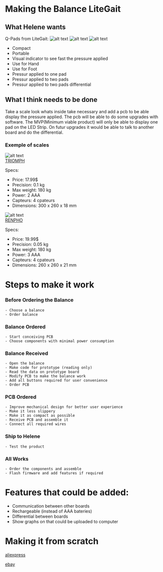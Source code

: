 # Making the Balance LiteGait

## What Helene wants

Q-Pads from LiteGait:
![alt text](image.png)
![alt text](qpad_dims.jpg)
![alt text](qpad_buttons.jpg)

- Compact
- Portable
- Visual indicator to see fast the pressure applied
- Use for Hand
- Use for Foot
- Pressur applied to one pad
- Pressur applied to two pads
- Pressur applied to two pads differential


## What I think needs to be done

Take a scale look whats inside take necessary and add a pcb to be able display the pressure applied. The pcb will be able to do some upgrades with software. The MVP(Minimum viable product) will only be able to display one pad on the LED Strip. On futur upgrades it would be able to talk to another board and do the differential.

### Exemple of scales

![alt text](image-1.png)\
[TRIOMPH](https://www.amazon.ca/-/fr/Triomph-P%C3%A8se-personne-num%C3%A9rique-technologie-moniteur/dp/B07CVFQ2PC/ref=sr_1_6?__mk_fr_CA=%C3%85M%C3%85%C5%BD%C3%95%C3%91&crid=234W8TBM1J7RH&dib=eyJ2IjoiMSJ9.Er16wYgl9AEouCoda6gg5zmlslpjj-8U5XG1qicv2KVkrDKik-l-NX6fAeO2-VO6ho25mIjouzNdiroaXbPBaDhb6r8iPb6TzHecbTHem1Hfu6RIK-CGQUS1PKtddBIQ-u7pUjOImVzcyHvhktIcm-315UoudFgudaYybTZldiGhGAcI9_g_De-Omeen57sxOnBNYmtzp9B6xCa6QvNu8K_dQEaJnbuEyLL4oo27STrH8u4uaSn5klihBY8bfo0qOH6NVtEgAmLHfa7S3TXwqhINkiF0TfWrUNxeN3eQC9Y.zcyuSPU4XDcnSnTMgiSn4oeeTl_AQC1ymhQE90xwTVk&dib_tag=se&keywords=scale&qid=1751075684&sprefix=scale%2Caps%2C113&sr=8-6&th=1)

Specs:
- Price: 17.99$
- Precision: 0.1 kg
- Max weight: 180 kg
- Power: 2 AAA
- Capteurs: 4 cpateurs
- Dimensions: 300 x 260 x 18 mm



![alt text](image-2.png)\
[RENPHO](https://www.amazon.ca/-/fr/RENPHO-P%C3%A8se-personne-num%C3%A9rique-%C3%A9clair%C3%A9-arrondi/dp/B07S9PTLNZ/ref=sr_1_8?__mk_fr_CA=%C3%85M%C3%85%C5%BD%C3%95%C3%91&crid=234W8TBM1J7RH&dib=eyJ2IjoiMSJ9.Er16wYgl9AEouCoda6gg5zmlslpjj-8U5XG1qicv2KVkrDKik-l-NX6fAeO2-VO6ho25mIjouzNdiroaXbPBaDhb6r8iPb6TzHecbTHem1Hfu6RIK-CGQUS1PKtddBIQ-u7pUjOImVzcyHvhktIcm-315UoudFgudaYybTZldiGhGAcI9_g_De-Omeen57sxOnBNYmtzp9B6xCa6QvNu8K_dQEaJnbuEyLL4oo27STrH8u4uaSn5klihBY8bfo0qOH6NVtEgAmLHfa7S3TXwqhINkiF0TfWrUNxeN3eQC9Y.zcyuSPU4XDcnSnTMgiSn4oeeTl_AQC1ymhQE90xwTVk&dib_tag=se&keywords=scale&qid=1751075684&sprefix=scale%2Caps%2C113&sr=8-8&th=1)


Specs:
- Price: 19.99$
- Precision: 0.05 kg
- Max weight: 180 kg
- Power: 3 AAA
- Capteurs: 4 cpateurs
- Dimensions: 260 x 260 x 21 mm


# Steps to make it work

### Before Ordering the Balance
    - Choose a balance  
    - Order balance  

### Balance Ordered
    - Start conceiving PCB  
    - Choose components with minimal power consumption  

### Balance Received
    - Open the balance  
    - Make code for prototype (reading only)  
    - Read the data on prototype board  
    - Modify PCB to make the balance work  
    - Add all buttons required for user convenience  
    - Order PCB  

### PCB Ordered
    - Improve mechanical design for better user experience  
    - Make it less slippery  
    - Make it as compact as possible  
    - Receive PCB and assemble it  
    - Connect all required wires  

### Ship to Helene
    - Test the product  

### All Works
    - Order the components and assemble  
    - Flash firmware and add features if required  



# Features that could be added:
- Communication between other boards
- Rechargeable (instead of AAA bateries)
- Differential between boards
- Show graphs on that could be uploaded to computer



# Making it from scratch

[aliexpress](https://www.aliexpress.com/item/1005006593556468.html?spm=a2g0o.detail.pcDetailTopMoreOtherSeller.1.1880I75sI75sFr&gps-id=pcDetailTopMoreOtherSeller&scm=1007.40050.354490.0&scm_id=1007.40050.354490.0&scm-url=1007.40050.354490.0&pvid=ac17a961-eb2f-4cc0-b021-225fe7abeef9&_t=gps-id:pcDetailTopMoreOtherSeller,scm-url:1007.40050.354490.0,pvid:ac17a961-eb2f-4cc0-b021-225fe7abeef9,tpp_buckets:668%232846%238111%231996&pdp_ext_f=%7B%22order%22%3A%22789%22%2C%22eval%22%3A%221%22%2C%22sceneId%22%3A%2230050%22%7D&pdp_npi=4%40dis%21CAD%214.29%214.29%21%21%213.08%213.08%21%402101efeb17510833965306844e1299%2112000045274262420%21rec%21CA%216182905152%21XZ&utparam-url=scene%3ApcDetailTopMoreOtherSeller%7Cquery_from%3A)

[ebay](https://www.ebay.ca/itm/205456411197?_trkparms=amclksrc%3DITM%26aid%3D1110006%26algo%3DHOMESPLICE.SIM%26ao%3D1%26asc%3D288100%26meid%3Db7fefeaa61a5426c962784ce381302c7%26pid%3D101196%26rk%3D4%26rkt%3D30%26sd%3D286077381781%26itm%3D205456411197%26pmt%3D1%26noa%3D0%26pg%3D2332490%26algv%3DSimplAMLv11WebTrimmedV3MskuWithLambda85KnnRecallV1V2V4ItemNrtInQueryAndCassiniVisualRankerAndBertRecallWithVMEV3EmbeddedAuctionsCPCAutoWithCassiniEmbRecallManualForBrowsableSim%26brand%3DUnbranded&_trksid=p2332490.c101196.m2219&itmprp=cksum%3A205456411197b7fefeaa61a5426c962784ce381302c7%7Cenc%3AAQAKAAABsICPe7P5yg950EEg9BevwDnPVpYtBL6R3L1WZiQpfUimaEnO7deblbALMGZJcV93MU6pPxDtOEcf5oucrRYzZTD%252FyZBriVGH%252F2mwifhmRwTkaWRpqJTQUifr%252BOt3ccP5fkaCnIhcKRPN8pKZNKWeBhqrMyMAJdJdAhzQhK0kPYuzci%252FIt%252Fz2A4e3LlrDvHFEV1A2F9SHp7Xg5usDt9Q2abfXkDZ%252BOL957fIwSMJdjhjyWfRWFiN%252FT%252Bi2lNgdP3WeJ1R20CtbkYzwXgj7l66VXjRPhBt3Q%252Bh8cxSvcANyJS5fDrXiF2WoCqtGkNjO3ojD7uxyMPaX%252B2B%252BwjvuQFDPgILz2b7VmqJIGINoBv2Uy1i5N2kIJcvZqMUFjK5PZkx1IzoxMkxem2%252F2deZX331OpBmtcUof9aSvO707ZwRo6517OzYU33%252BZC0BPWFZBv6GW7eoiXsM1t%252BFBlzPgSFz9Kbp4OXPQAG4duDsFsjIH58aE4eY7yt1vN663nU%252BsRM8VW%252F4Ye0PFRGqogTgjw1iV9q%252FqsTKcTaIcvYmQdRKRjESjBY4%252FyAI%252F5UBCoyPvCtxAfw%253D%253D%7Campid%3APL_CLK%7Cclp%3A2332490&itmmeta=01JYTAECSPB4D7Z8M8PBP6T1TB)